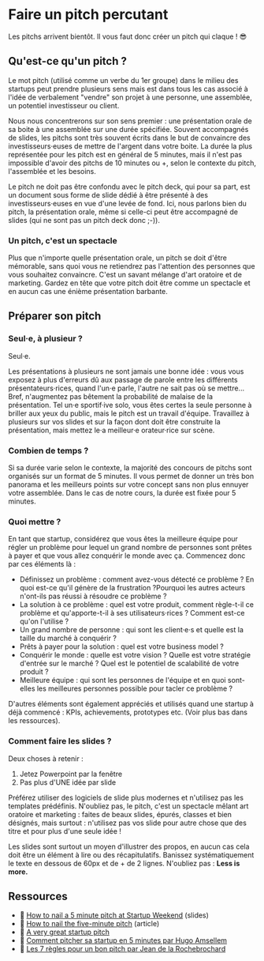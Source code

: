 # Faire un pitch percutant

Les pitchs arrivent bientôt. Il vous faut donc créer un pitch qui claque ! 😎

## Qu'est-ce qu'un pitch ? 

Le mot pitch (utilisé comme un verbe du 1er groupe) dans le milieu des startups peut prendre plusieurs sens mais est dans tous les cas associé à l'idée de verbalement "vendre" son projet à une personne, une assemblée, un potentiel investisseur ou client. 

Nous nous concentrerons sur son sens premier : une présentation orale de sa boite à une assemblée sur une durée spécifiée. Souvent accompagnés de slides, les pitchs sont très souvent écrits dans le but de convaincre des investisseurs·euses de mettre de l'argent dans votre boite. La durée la plus représentée pour les pitch est en général de 5 minutes, mais il n'est pas impossible d'avoir des pitchs de 10 minutes ou +, selon le contexte du pitch, l'assemblée et les besoins. 

Le pitch ne doit pas être confondu avec le pitch deck, qui pour sa part, est un document sous forme de slide dédié à être présenté à des investisseurs·euses en vue d'une levée de fond. Ici, nous parlons bien du pitch, la présentation orale, même si celle-ci peut être accompagné de slides (qui ne sont pas un pitch deck donc ;-)). 

### Un pitch, c'est un spectacle

Plus que n'importe quelle présentation orale, un pitch se doit d'être mémorable, sans quoi vous ne retiendrez pas l'attention des personnes que vous souhaitez convaincre. C'est un savant mélange d'art oratoire et de marketing. Gardez en tête que votre pitch doit être comme un spectacle et en aucun cas une énième présentation barbante. 

## Préparer son pitch

### Seul·e, à plusieur ? 

Seul·e.

Les présentations à plusieurs ne sont jamais une bonne idée : vous vous exposez à plus d'erreurs dû aux passage de parole entre les différents présentateurs·rices, quand l'un·e parle, l'autre ne sait pas où se mettre... Bref, n'augmentez pas bêtement la probabilité de malaise de la présentation. Tel un·e sportif·ive solo, vous êtes certes la seule personne à briller aux yeux du public, mais le pitch est un travail d'équipe. Travaillez à plusieurs sur vos slides et sur la façon dont doit être construite la présentation, mais mettez le·a meilleur·e orateur·rice sur scène. 

### Combien de temps ? 

Si sa durée varie selon le contexte, la majorité des concours de pitchs sont organisés sur un format de 5 minutes. Il vous permet de donner un très bon panorama et les meilleurs points sur votre concept sans non plus ennuyer votre assemblée. Dans le cas de notre cours, la durée est fixée pour 5 minutes. 

### Quoi mettre ? 

En tant que startup, considérez que vous êtes la meilleure équipe pour régler un problème pour lequel un grand nombre de personnes sont prêtes à payer et que vous allez conquérir le monde avec ça. Commencez donc par ces éléments là :

- Définissez un problème : comment avez-vous détecté ce problème ? En quoi est-ce qu'il génère de la frustration ?Pourquoi les autres acteurs n'ont-ils pas réussi à résoudre ce problème ?
- La solution à ce problème : quel est votre produit, comment règle-t-il ce problème et qu'apporte-t-il à ses utilisateurs·rices ? Comment est-ce qu'on l'utilise ?
- Un grand nombre de personne : qui sont les client·e·s et quelle est la taille du marché à conquérir ?
- Prêts à payer pour la solution : quel est votre business model ?
- Conquérir le monde : quelle est votre vision ? Quelle est votre stratégie d'entrée sur le marché ? Quel est le potentiel de scalabilité de votre produit ? 
- Meilleure équipe : qui sont les personnes de l'équipe et en quoi sont-elles les meilleures personnes possible pour tacler ce problème ? 

D'autres éléments sont également appréciés et utilisés quand une startup à déjà commencé : KPIs, achievements, prototypes etc. (Voir plus bas dans les ressources). 

### Comment faire les slides ?

Deux choses à retenir : 

1. Jetez Powerpoint par la fenêtre
2. Pas plus d'UNE idée par slide

Préférez utiliser des logiciels de slide plus modernes et n'utilisez pas les templates prédéfinis. N'oubliez pas, le pitch, c'est un spectacle mêlant art oratoire et marketing : faites de beaux slides, épurés, classes et bien désignés, mais surtout : n'utilisez pas vos slide pour autre chose que des titre et pour plus d'une seule idée ! 

Les slides sont surtout un moyen d'illustrer des propos, en aucun cas cela doit être un élément à lire ou des récapitulatifs. Banissez systématiquement le texte en dessous de 60px et de + de 2 lignes. N'oubliez pas : **Less is more.** 

## Ressources

- 📝 [How to nail a 5 minute pitch at Startup Weekend](https://fr.slideshare.net/nezarkadhem/how-to-nail-a-5-minute-pitch-at-startup-weekend) (slides)
- 📝 [How to nail the five-minute pitch](https://fr.slideshare.net/nezarkadhem/how-to-nail-a-5-minute-pitch-at-startup-weekend) (article)
- 🎥 [A very great startup pitch](https://www.youtube.com/watch?v=7a_lu7ilpnI)
- 🎥 [Comment pitcher sa startup en 5 minutes par Hugo Amsellem](https://www.youtube.com/watch?v=os_ed7Ieh1w)
- 🎥 [Les 7 règles pour un bon pitch par Jean de la Rochebrochard](https://www.youtube.com/watch?v=7uAAadj_6ss)